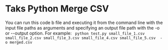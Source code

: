 # Taks Python Merge CSV
You can run this code b file and executing it from the command line with the input file paths as arguments and specifying an output file path with the -o or --output option. For example:
``` python test.py small_file_1.csv small_file_2.csv small_file_3.csv small_file_4.csv small_file_5.csv  -o merged.csv```
